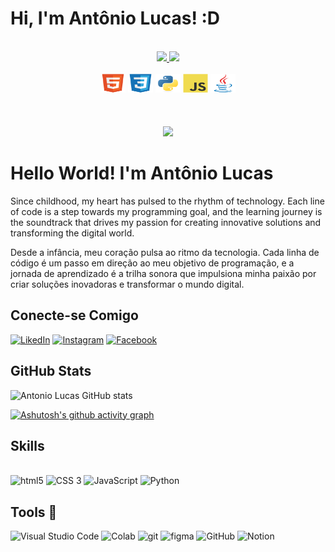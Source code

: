 # Hi, I'm Antônio Lucas! :D

<br />

<div align="center">
  <a href="https://github.com/UmJovemProgramador">
    <img height="180em" src="https://github-readme-stats.vercel.app/api/top-langs/?username=UmJovemProgramador&layout=compact&langs_count=7&theme=dark"/>
    <img height="180em" src="https://github-readme-stats.vercel.app/api?username=UmJovemProgramador&show_icons=true&theme=dark" />
  </a>
</div>

<br />

<div align="center" style="display: inline_block">
  <img alt="HG-HTML" height="30" width="40" src="https://raw.githubusercontent.com/devicons/devicon/master/icons/html5/html5-original.svg">
  <img alt="HG-CSS" height="30" width="40" src="https://raw.githubusercontent.com/devicons/devicon/master/icons/css3/css3-original.svg">
  <img alt="HG-Python" height="30" width="40" src="https://raw.githubusercontent.com/devicons/devicon/master/icons/python/python-original.svg">
  <img alt="HG-JavaScript" height="30" width="40" src="https://raw.githubusercontent.com/devicons/devicon/master/icons/javascript/javascript-original.svg">
  <img alt="HG-Java" height="30" width="40" src="https://raw.githubusercontent.com/devicons/devicon/master/icons/java/java-original.svg">
</div>

<br />

<div align="center">
  
  <br/>
  <br/>
  
  <img height="200em" src="https://blog.convisoappsec.com/wp-content/uploads/2017/05/83256-revisao-de-codigo-de-ti-saiba-como-fazer-e-a-importancia-de-revisar-1200x800.jpg" />
</div>



# Hello World! I'm Antônio Lucas 
Since childhood, my heart has pulsed to the rhythm of technology. Each line of code is a step towards my programming goal, and the learning journey is the soundtrack that drives my passion for creating innovative solutions and transforming the digital world.

Desde a infância, meu coração pulsa ao ritmo da tecnologia. Cada linha de código é um passo em direção ao meu objetivo de programação, e a jornada de aprendizado é a trilha sonora que impulsiona minha paixão por criar soluções inovadoras e transformar o mundo digital.

## Conecte-se Comigo

[![LikedIn](https://img.shields.io/badge/LinkedIn-0077B5?style=for-the-badge&logo=linkedin&logoColor=white)](https://www.linkedin.com/in/antonio-lucas-costa-araujo-2a66a2264/)
[![Instagram](https://img.shields.io/badge/Instagram-E4405F?style=for-the-badge&logo=instagram&logoColor=white)](https://www.instagram.com/?hl=en)
[![Facebook](https://img.shields.io/badge/facebook-%231877F2.svg?&style=for-the-badge&logo=facebook&logoColor=white)](https://www.facebook.com/antoniolucas.costaaraujo/o)




## GitHub Stats
![Antonio Lucas GitHub stats](https://github-readme-stats.vercel.app/api?username=UmJovemProgramador&show_icons=true&theme=tokyonight)



[![Ashutosh's github activity graph](https://github-readme-activity-graph.vercel.app/graph?username=UmJovemProgramador&theme=tokyo-night)](https://github.com/ashutosh00710/github-readme-activity-graph)




## Skills 

<div style="display: inline_block"> </br>
    <img src="https://img.shields.io/badge/HTML5-E34F26.svg?style=for-the-badge&logo=HTML5&logoColor=white" alt="html5">
    <img src="https://img.shields.io/badge/CSS3-1572B6.svg?style=for-the-badge&logo=CSS3&logoColor=white" alt="CSS 3">
    <img src="https://img.shields.io/badge/JavaScript-F7DF1E.svg?style=for-the-badge&logo=JavaScript&logoColor=black" alt="JavaScript">
    <img src="https://img.shields.io/badge/Python-3776AB.svg?style=for-the-badge&logo=Python&logoColor=white" alt="Python">
    
</div>

## Tools 🔗

![Visual Studio Code](https://img.shields.io/badge/Visual%20Studio%20Code-007ACC.svg?style=for-the-badge&logo=Visual-Studio-Code&logoColor=white)
![Colab](https://img.shields.io/badge/Google%20Colab-F9AB00.svg?style=for-the-badge&logo=Google-Colab&logoColor=white)
![git](https://img.shields.io/badge/Git-F05032.svg?style=for-the-badge&logo=Git&logoColor=white)
![figma](https://img.shields.io/badge/Figma-F24E1E.svg?style=for-the-badge&logo=Figma&logoColor=white)
![GitHub](https://img.shields.io/badge/GitHub-181717.svg?style=for-the-badge&logo=GitHub&logoColor=white)
![Notion](https://img.shields.io/badge/Notion-000000.svg?style=for-the-badge&logo=Notion&logoColor=white)


